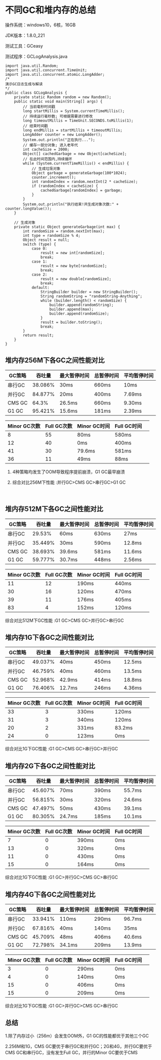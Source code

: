 # 不同GC和堆内存的总结

操作系统：windows10，6核，16GB

JDK版本：1.8.0_221

测试工具：GCeasy

测试程序：GCLogAnalysis.java

```
import java.util.Random;
import java.util.concurrent.TimeUnit;
import java.util.concurrent.atomic.LongAdder;
/*
演示GC日志生成与解读
*/
public class GCLogAnalysis {
    private static Random random = new Random();
    public static void main(String[] args) {
        // 当前毫秒时间戳
        long startMillis = System.currentTimeMillis();
        // 持续运行毫秒数; 可根据需要进行修改
        long timeoutMillis = TimeUnit.SECONDS.toMillis(1);
        // 结束时间戳
        long endMillis = startMillis + timeoutMillis;
        LongAdder counter = new LongAdder();
        System.out.println("正在执行...");
        // 缓存一部分对象; 进入老年代
        int cacheSize = 2000;
        Object[] cachedGarbage = new Object[cacheSize];
        // 在此时间范围内,持续循环
        while (System.currentTimeMillis() < endMillis) {
            // 生成垃圾对象
            Object garbage = generateGarbage(100*1024);
            counter.increment();
            int randomIndex = random.nextInt(2 * cacheSize);
            if (randomIndex < cacheSize) {
                cachedGarbage[randomIndex] = garbage;
            }
        }
        System.out.println("执行结束!共生成对象次数:" + counter.longValue());
    }

    // 生成对象
    private static Object generateGarbage(int max) {
        int randomSize = random.nextInt(max);
        int type = randomSize % 4;
        Object result = null;
        switch (type) {
            case 0:
                result = new int[randomSize];
                break;
            case 1:
                result = new byte[randomSize];
                break;
            case 2:
                result = new double[randomSize];
                break;
            default:
                StringBuilder builder = new StringBuilder();
                String randomString = "randomString-Anything";
                while (builder.length() < randomSize) {
                    builder.append(randomString);
                    builder.append(max);
                    builder.append(randomSize);
                }
                result = builder.toString();
                break;
        }
        return result;
    }
}
```

## 堆内存256M下各GC之间性能对比

| GC策略   | 吞吐量     | 最大暂停时间 | 总暂停时间 | 平均暂停时间 |
| ------ | ------- | ------ | ----- | ------ |
| 串行GC   | 38.086% | 30ms   | 660ms | 10ms   |
| 并行GC   | 84.877% | 20ms   | 400ms | 7.69ms |
| CMS GC | 64.3%   | 26.5ms | 660ms | 9.30ms |
| G1 GC  | 95.421% | 15.6ms | 181ms | 2.39ms |

| Minor GC次数 | Full GC次数 | Minor GC时间 | Full GC时间 |      |
| ---------- | --------- | ---------- | --------- | ---- |
| 8          | 55        | 80ms       | 580ms     |      |
| 12         | 40        | 0ms        | 400ms     |      |
| 41         | 30        | 79.6ms     | 581ms     |      |
| 36         | 11        | 49ms       | 88ms      |      |

1. 4种策略均发生了OOM导致程序提前崩溃，G1 GC最早崩溃

2. 综合对比256M下性能 :并行GC>CMS GC>串行GC>G1 GC

   ​

## 堆内存512M下各GC之间性能对比

| GC策略   | 吞吐量     | 最大暂停时间 | 总暂停时间 | 平均暂停时间 |
| ------ | ------- | ------ | ----- | ------ |
| 串行GC   | 29.53%  | 60ms   | 630ms | 27ms   |
| 并行GC   | 35.449% | 30ms   | 590ms | 12.8ms |
| CMS GC | 38.693% | 39.6ms | 581ms | 11.6ms |
| G1 GC  | 59.777% | 30.7ms | 448ms | 2.56ms |

| Minor GC次数 | Full GC次数 | Minor GC时间 | Full GC时间 |      |
| ---------- | --------- | ---------- | --------- | ---- |
| 11         | 12        | 190ms      | 440ms     |      |
| 30         | 16        | 120ms      | 470ms     |      |
| 39         | 11        | 176ms      | 405ms     |      |
| 83         | 4         | 152ms      | 120ms     |      |

综合对比512M下GC性能 :G1 GC>CMS GC>并行GC>串行GC



## 堆内存1G下各GC之间性能对比

| GC策略   | 吞吐量     | 最大暂停时间 | 总暂停时间 | 平均暂停时间 |
| ------ | ------- | ------ | ----- | ------ |
| 串行GC   | 49.037% | 40ms   | 450ms | 12.5ms |
| 并行GC   | 46.759% | 40ms   | 460ms | 13.5ms |
| CMS GC | 52.968% | 42.9ms | 414ms | 18.8ms |
| G1 GC  | 76.406% | 12.7ms | 246ms | 4.36ms |

| Minor GC次数 | Full GC次数 | Minor GC时间 | Full GC时间 |      |
| ---------- | --------- | ---------- | --------- | ---- |
| 33         | 3         | 330ms      | 120ms     |      |
| 31         | 3         | 340ms      | 120ms     |      |
| 20         | 2         | 331ms      | 83.2ms    |      |
| 24         | 0         | 123ms      | 0ms       |      |

综合对比1G下GC性能 :G1 GC>CMS GC>串行GC>并行GC



## 堆内存2G下各GC之间性能对比

| GC策略   | 吞吐量     | 最大暂停时间 | 总暂停时间 | 平均暂停时间 |
| ------ | ------- | ------ | ----- | ------ |
| 串行GC   | 45.607% | 70ms   | 390ms | 55.7ms |
| 并行GC   | 56.815% | 30ms   | 320ms | 24.6ms |
| CMS GC | 47.497% | 50ms   | 430ms | 39.1ms |
| G1 GC  | 80.305% | 24.7ms | 185ms | 10.1ms |

| Minor GC次数 | Full GC次数 | Minor GC时间 | Full GC时间 |      |
| ---------- | --------- | ---------- | --------- | ---- |
| 7          | 0         | 390ms      | 0ms       |      |
| 13         | 0         | 320ms      | 0ms       |      |
| 11         | 0         | 430ms      | 0ms       |      |
| 15         | 0         | 164ms      | 0ms       |      |

综合对比1G下GC性能 :G1 GC>并行GC>CMS GC>串行GC



## 堆内存4G下各GC之间性能对比

| GC策略   | 吞吐量     | 最大暂停时间 | 总暂停时间 | 平均暂停时间 |
| ------ | ------- | ------ | ----- | ------ |
| 串行GC   | 33.941% | 110ms  | 290ms | 96.7ms |
| 并行GC   | 67.816% | 40ms   | 140ms | 35ms   |
| CMS GC | 45.709% | 48ms   | 406ms | 40.6ms |
| G1 GC  | 72.798% | 34.1ms | 209ms | 13.9ms |

| Minor GC次数 | Full GC次数 | Minor GC时间 | Full GC时间 |      |
| ---------- | --------- | ---------- | --------- | ---- |
| 3          | 0         | 290ms      | 0ms       |      |
| 4          | 0         | 140ms      | 0ms       |      |
| 15         | 0         | 406ms      | 0ms       |      |
| 15         | 0         | 209ms      | 0ms       |      |

综合对比1G下GC性能 :G1 GC>并行GC>CMS GC>串行GC



## 总结

1.除了内存过小（256m）会发生OOM外，G1 GC的性能都优于其他三个GC

2.256M和1G，CMS GC要优于串行GC和并行GC；2G和4G，并行GC要优于CMS GC和串行GC，没有发生Full GC，并行的Minor GC要优于CMS